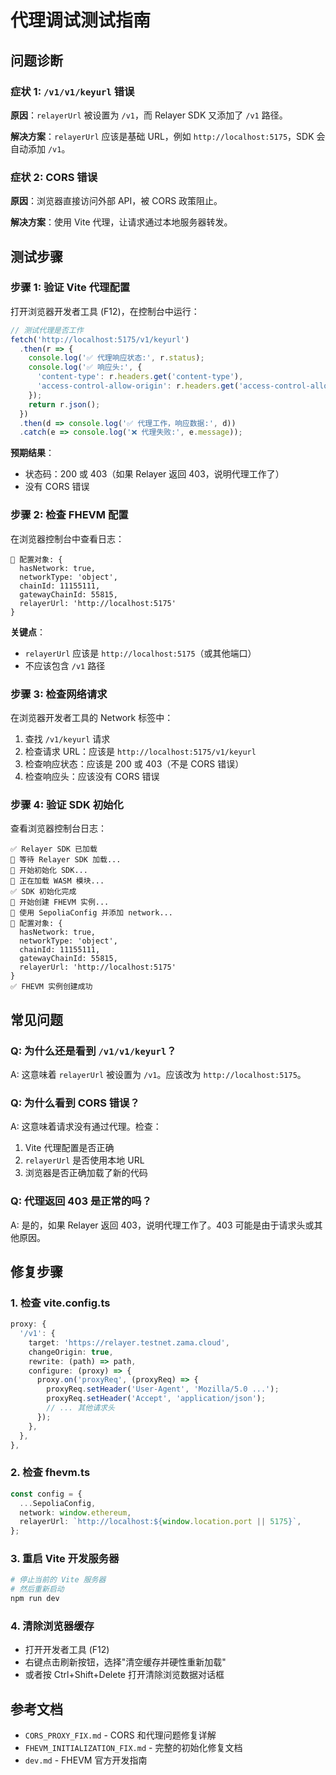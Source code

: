 # 代理调试测试指南

## 问题诊断

### 症状 1: `/v1/v1/keyurl` 错误

**原因**：`relayerUrl` 被设置为 `/v1`，而 Relayer SDK 又添加了 `/v1` 路径。

**解决方案**：`relayerUrl` 应该是基础 URL，例如 `http://localhost:5175`，SDK 会自动添加 `/v1`。

### 症状 2: CORS 错误

**原因**：浏览器直接访问外部 API，被 CORS 政策阻止。

**解决方案**：使用 Vite 代理，让请求通过本地服务器转发。

## 测试步骤

### 步骤 1: 验证 Vite 代理配置

打开浏览器开发者工具 (F12)，在控制台中运行：

```javascript
// 测试代理是否工作
fetch('http://localhost:5175/v1/keyurl')
  .then(r => {
    console.log('✅ 代理响应状态:', r.status);
    console.log('✅ 响应头:', {
      'content-type': r.headers.get('content-type'),
      'access-control-allow-origin': r.headers.get('access-control-allow-origin'),
    });
    return r.json();
  })
  .then(d => console.log('✅ 代理工作，响应数据:', d))
  .catch(e => console.log('❌ 代理失败:', e.message));
```

**预期结果**：
- 状态码：200 或 403（如果 Relayer 返回 403，说明代理工作了）
- 没有 CORS 错误

### 步骤 2: 检查 FHEVM 配置

在浏览器控制台中查看日志：

```
🔧 配置对象: {
  hasNetwork: true,
  networkType: 'object',
  chainId: 11155111,
  gatewayChainId: 55815,
  relayerUrl: 'http://localhost:5175'
}
```

**关键点**：
- `relayerUrl` 应该是 `http://localhost:5175`（或其他端口）
- 不应该包含 `/v1` 路径

### 步骤 3: 检查网络请求

在浏览器开发者工具的 Network 标签中：

1. 查找 `/v1/keyurl` 请求
2. 检查请求 URL：应该是 `http://localhost:5175/v1/keyurl`
3. 检查响应状态：应该是 200 或 403（不是 CORS 错误）
4. 检查响应头：应该没有 CORS 错误

### 步骤 4: 验证 SDK 初始化

查看浏览器控制台日志：

```
✅ Relayer SDK 已加载
🔧 等待 Relayer SDK 加载...
🔧 开始初始化 SDK...
🔧 正在加载 WASM 模块...
✅ SDK 初始化完成
🔧 开始创建 FHEVM 实例...
🔧 使用 SepoliaConfig 并添加 network...
🔧 配置对象: {
  hasNetwork: true,
  networkType: 'object',
  chainId: 11155111,
  gatewayChainId: 55815,
  relayerUrl: 'http://localhost:5175'
}
✅ FHEVM 实例创建成功
```

## 常见问题

### Q: 为什么还是看到 `/v1/v1/keyurl`？

A: 这意味着 `relayerUrl` 被设置为 `/v1`。应该改为 `http://localhost:5175`。

### Q: 为什么看到 CORS 错误？

A: 这意味着请求没有通过代理。检查：
1. Vite 代理配置是否正确
2. `relayerUrl` 是否使用本地 URL
3. 浏览器是否正确加载了新的代码

### Q: 代理返回 403 是正常的吗？

A: 是的，如果 Relayer 返回 403，说明代理工作了。403 可能是由于请求头或其他原因。

## 修复步骤

### 1. 检查 vite.config.ts

```typescript
proxy: {
  '/v1': {
    target: 'https://relayer.testnet.zama.cloud',
    changeOrigin: true,
    rewrite: (path) => path,
    configure: (proxy) => {
      proxy.on('proxyReq', (proxyReq) => {
        proxyReq.setHeader('User-Agent', 'Mozilla/5.0 ...');
        proxyReq.setHeader('Accept', 'application/json');
        // ... 其他请求头
      });
    },
  },
},
```

### 2. 检查 fhevm.ts

```typescript
const config = {
  ...SepoliaConfig,
  network: window.ethereum,
  relayerUrl: `http://localhost:${window.location.port || 5175}`,
};
```

### 3. 重启 Vite 开发服务器

```bash
# 停止当前的 Vite 服务器
# 然后重新启动
npm run dev
```

### 4. 清除浏览器缓存

- 打开开发者工具 (F12)
- 右键点击刷新按钮，选择"清空缓存并硬性重新加载"
- 或者按 Ctrl+Shift+Delete 打开清除浏览数据对话框

## 参考文档

- `CORS_PROXY_FIX.md` - CORS 和代理问题修复详解
- `FHEVM_INITIALIZATION_FIX.md` - 完整的初始化修复文档
- `dev.md` - FHEVM 官方开发指南

